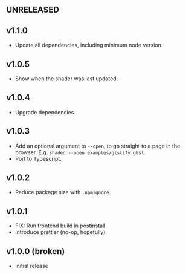 ## UNRELEASED

## v1.1.0

- Update all dependencies, including minimum node version.

## v1.0.5

- Show when the shader was last updated.

## v1.0.4

- Upgrade dependencies.

## v1.0.3

- Add an optional argument to `--open`, to go straight to a page in the browser.
  E.g. `shaded --open examples/glslify.glsl`.
- Port to Typescript.

## v1.0.2

- Reduce package size with `.npmignore`.

## v1.0.1

- FIX: Run frontend build in postinstall.
- Introduce prettier (no-op, hopefully).

## v1.0.0 (broken)

- Initial release
